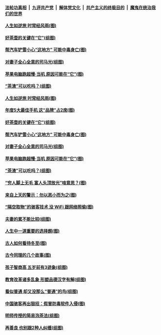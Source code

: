 

####  [法轮功真相](../../../../basic/blob/master/README.md?t=12241231) &nbsp;|&nbsp; [九评共产党](../../../../9ping.md/blob/master/README.md?t=12241231) &nbsp;|&nbsp; [解体党文化](../../../../jtdwh.md/blob/master/README.md?t=12241231)  &nbsp;|&nbsp; [共产主义的终极目的](../../../../gczydzjmd.md/blob/master/README.md?t=12241231) &nbsp;|&nbsp; [魔鬼在统治我们的世界](../../../../mgztzwmdsj.md/blob/master/README.md?t=12241231) 

#### [人生如逆旅 时常经风雨(图)](../pages/p8/956704.md?t=12241231) 

#### [好茶壶的关键在“它”(组图)](../pages/p8/955764.md?t=12241231) 

#### [帮汽车铲雪小心“这地方” 可能中毒身亡(图)](../pages/p8/956700.md?t=12241231) 

#### [对妻子全心全意的司马光(组图)](../pages/p8/956190.md?t=12241231) 

#### [苹果电脑跑超慢‧当机 原因可能在“它”(图)](../pages/p8/956660.md?t=12241231) 

#### [“茶渣”可以吃吗？(组图)](../pages/p8/955763.md?t=12241231) 

#### [人生如逆旅 时常经风雨(图)](../pages/p8/956704.md?t=12241231) 

#### [年度5大最佳手机 这“品牌”占2席(图)](../pages/p8/956783.md?t=12241231) 

#### [好茶壶的关键在“它”(组图)](../pages/p8/955764.md?t=12241231) 

#### [帮汽车铲雪小心“这地方” 可能中毒身亡(图)](../pages/p8/956700.md?t=12241231) 

#### [对妻子全心全意的司马光(组图)](../pages/p8/956190.md?t=12241231) 

#### [苹果电脑跑超慢‧当机 原因可能在“它”(图)](../pages/p8/956660.md?t=12241231) 

#### [“茶渣”可以吃吗？(组图)](../pages/p8/955763.md?t=12241231) 

#### [“穷人脚上无毛 富人头顶放光”啥意思？(图)](../pages/p8/956638.md?t=12241231) 

#### [来自上天的警示：勿以恶小而为之(图)](../pages/p8/955936.md?t=12241231) 

#### [“隔空取物”的骇客技术 没 WiFi 跟网络照偷(图)](../pages/p8/956552.md?t=12241231) 

#### [夫妻的累不能比较(组图)](../pages/p8/955756.md?t=12241231) 

#### [人生中一道重要的选择题(图)](../pages/p8/955395.md?t=12241231) 

#### [古人如何看待冬至(图)](../pages/p8/956481.md?t=12241231) 

#### [古今同理的几个故事(图)](../pages/p8/956180.md?t=12241231) 

#### [孩子智商高 五岁前有3迹象(组图)](../pages/p8/956181.md?t=12241231) 

#### [教育改革诸多乱象 形塑品德汉字有解(组图)](../pages/p8/952671.md?t=12241231) 

#### [看似普通 却又没那么“普通”的鸟(组图)](../pages/p8/956381.md?t=12241231) 

#### [中国骇客再出狠招：假冒防毒软件入侵(图)](../pages/p8/956367.md?t=12241231) 

#### [明师传授的简易泡茶法(组图)](../pages/p8/955738.md?t=12241231) 

#### [再善良 也别跟2种人纠缠(组图)](../pages/p8/956323.md?t=12241231) 

